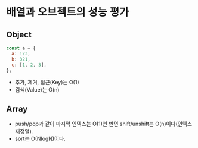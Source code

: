 # 배열과 오브젝트의 성능 평가

## Object

```js
const a = {
  a: 123,
  b: 321,
  c: [1, 2, 3],
};
```

- 추가, 제거, 접근(Key)는 O(1)
- 검색(Value)는 O(n)

## Array

- push/pop과 같이 마지막 인덱스는 O(1)인 반면 shift/unshift는 O(n)이다(인덱스 재정렬).
- sort는 O(NlogN)이다.
